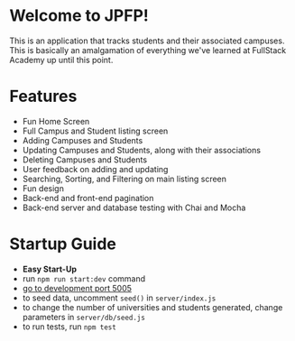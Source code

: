 # Welcome to JPFP!

This is an application that tracks students and their
associated campuses. This is basically an amalgamation
of everything we've learned at FullStack Academy up until
this point.

# Features

-   Fun Home Screen
-   Full Campus and Student listing screen
-   Adding Campuses and Students
-   Updating Campuses and Students, along with their associations
-   Deleting Campuses and Students
-   User feedback on adding and updating
-   Searching, Sorting, and Filtering on main listing screen
-   Fun design
-   Back-end and front-end pagination
-   Back-end server and database testing with Chai and Mocha

# Startup Guide

-   **Easy Start-Up**
-   run `npm run start:dev` command
-   [go to development port 5005](http://localhost:5005)
-   to seed data, uncomment `seed()` in `server/index.js`
-   to change the number of universities and students generated, change parameters in `server/db/seed.js`
-   to run tests, run `npm test`
